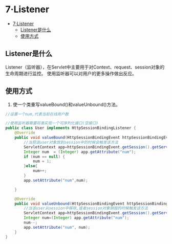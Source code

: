# 7·Listener

- [7·Listener](#7listener)
  - [Listener是什么](#listener是什么)
  - [使用方式](#使用方式)

## Listener是什么
Listener（监听器），在Servlet中主要用于对Context、request、session对象的生命周期进行监控。
使用监听器可以对用户的更多操作做出反应。

## 使用方式
1. 使一个类重写valueBound()和valueUnbound()方法。
```java
//设置一个num,代表当前在线用户数

//使用监听器需要将类实现一个可序列化接口(空接口)
public class User implements HttpSessionBindingListener {
    @Override
    public void valueBound(HttpSessionBindingEvent httpSessionBindingEvent) {
        //当把该user对象放到session中的时候会触发该方法
        ServletContext app=httpSessionBindingEvent.getSession().getServletContext();
        Integer num  = (Integer) app.getAttribute("num");
        if (num == null) {
            num = 1;
        }else{
            num++;
        }
        app.setAttribute("num",num);

    }

    @Override
    public void valueUnbound(HttpSessionBindingEvent httpSessionBindingEvent) {
        //当该user从session中移除,或者session对象销毁的时候触发该方法
        ServletContext app=httpSessionBindingEvent.getSession().getServletContext();
        Integer num=(Integer) app.getAttribute("num");
        num--;
        app.setAttribute("num", num);
    }
}

```

